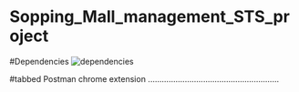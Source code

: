 # Sopping_Mall_management_STS_project

#Dependencies 
![dependencies](https://user-images.githubusercontent.com/115396834/209466101-42cb564a-7858-4f43-bc1c-d53026d237dd.png)


#tabbed Postman chrome extension .........................................................
